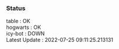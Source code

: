 ### Status


table : OK  
hogwarts : OK  
icy-bot : DOWN  
Latest Update : 2022-07-25 09:11:25.213131
